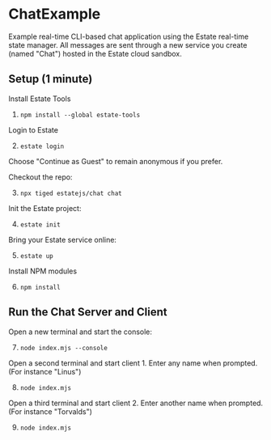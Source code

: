 # ChatExample
Example real-time CLI-based chat application using the Estate real-time state manager. All messages are sent through a new service you create (named "Chat") hosted in the Estate cloud sandbox.

## Setup (1 minute)

Install Estate Tools
1. `npm install --global estate-tools`

Login to Estate

2. `estate login`

Choose "Continue as Guest" to remain anonymous if you prefer.

Checkout the repo:

3. `npx tiged estatejs/chat chat`

Init the Estate project:

4. `estate init`

Bring your Estate service online:

5. `estate up`

Install NPM modules

6. `npm install`

## Run the Chat Server and Client

Open a new terminal and start the console:

7. `node index.mjs --console`

Open a second terminal and start client 1. Enter any name when prompted. (For instance "Linus")

8. `node index.mjs`

Open a third terminal and start client 2. Enter another name when prompted. (For instance "Torvalds")

9. `node index.mjs`
